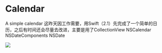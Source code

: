 # Calendar
A simple calendar
这昨天因工作需要，用Swift（2.1）先完成了一个简单的日历，之后有时间还会尽量去改进，主要是用了CollectionView NSCalendar NSDateComponents NSDate

![](http://ww3.sinaimg.cn/large/a83274d0gw1ezgh58fejaj20k40w60uh.jpg)
